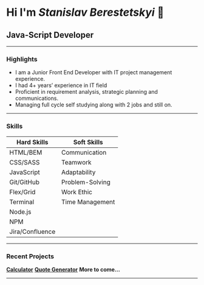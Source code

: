 # Hi I'm *Stanislav Berestetskyi* 👋
## Java-Script Developer
---
### Highlights
- I am a Junior Front End Developer with IT project management experience.
- I had 4+ years’ experience in IT field
- Proficient in requirement analysis, strategic planning and communications.
- Managing full cycle self studying along with 2 jobs and still on.
---
### Skills
| Hard Skills | Soft Skills |
| ----------- | ----------- |
| HTML/BEM | Communication |
| CSS/SASS | Teamwork |
| JavaScript | Adaptability |
| Git/GitHub | Problem-Solving |
| Flex/Grid | Work Ethic |
| Terminal | Time Management |
| Node.js | |
| NPM | |
| Jira/Confluence | |
---
### Recent Projects
**[Calculator](https://stas-berestetskiy.github.io/calculator/)**
**[Quote Generator](https://stas-berestetskiy.github.io/quote-generator/)**
**More to come...**

---
